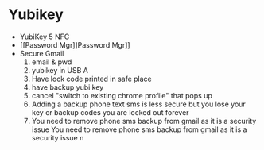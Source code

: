# Yubikey
* YubiKey 5 NFC
* [[Password Mgr]]Password Mgr]]
* Secure Gmail 
  1. email & pwd
  2. yubikey in USB A
  3. Have lock code printed in safe place
  4. have backup yubi key
  5. cancel "switch to existing chrome profile" that pops up
  6. Adding a backup phone text sms is less secure but you lose your key or backup codes you are locked out forever
  7. You need to remove phone sms backup from gmail as it is a security issue You need to remove phone sms backup from gmail as it is a security issue n

